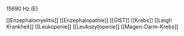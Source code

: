 15690 Hz (E)

[[Enzephalomyelitis]]
[[Enzephalopathie]]
[[GIST]]
[[Krebs]]
[[Leigh Krankheit]]
[[Leukopenie]]
[[Leukozytopenie]]
[[Magen-Darm-Krebs]]